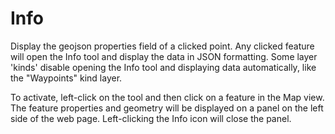 # Info

Display the geojson properties field of a clicked point. Any clicked feature will open the Info tool and display the data in JSON formatting. Some layer 'kinds' disable opening the Info tool and displaying data automatically, like the "Waypoints" kind layer.

To activate, left-click on the tool and then click on a feature in the Map view. The feature properties and geometry will be displayed on a panel on the left side of the web page. Left-clicking the Info icon will close the panel.
